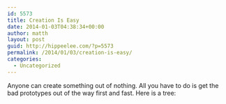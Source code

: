 ```yaml
---
id: 5573
title: Creation Is Easy
date: 2014-01-03T04:38:34+00:00
author: matth
layout: post
guid: http://hippeelee.com/?p=5573
permalink: /2014/01/03/creation-is-easy/
categories:
  - Uncategorized
---
```

Anyone can create something out of nothing. All you have to do is get the bad prototypes out of the way first and fast. Here is a tree:

&nbsp;